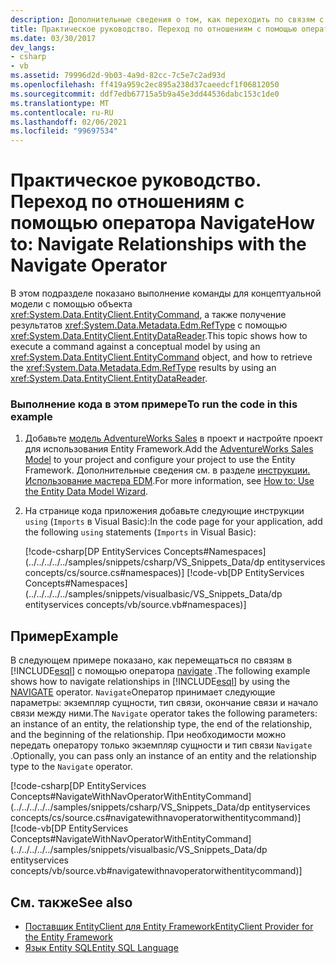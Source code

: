 ```yaml
---
description: Дополнительные сведения о том, как переходить по связям с помощью оператора Navigate.
title: Практическое руководство. Переход по отношениям с помощью оператора Navigate
ms.date: 03/30/2017
dev_langs:
- csharp
- vb
ms.assetid: 79996d2d-9b03-4a9d-82cc-7c5e7c2ad93d
ms.openlocfilehash: ff419a959c2ec895a238d37caeedcf1f06812050
ms.sourcegitcommit: ddf7edb67715a5b9a45e3dd44536dabc153c1de0
ms.translationtype: MT
ms.contentlocale: ru-RU
ms.lasthandoff: 02/06/2021
ms.locfileid: "99697534"
---
```

# <a name="how-to-navigate-relationships-with-the-navigate-operator"></a><span data-ttu-id="d80ab-103">Практическое руководство. Переход по отношениям с помощью оператора Navigate</span><span class="sxs-lookup"><span data-stu-id="d80ab-103">How to: Navigate Relationships with the Navigate Operator</span></span>

<span data-ttu-id="d80ab-104">В этом подразделе показано выполнение команды для концептуальной модели с помощью объекта <xref:System.Data.EntityClient.EntityCommand>, а также получение результатов <xref:System.Data.Metadata.Edm.RefType> с помощью <xref:System.Data.EntityClient.EntityDataReader>.</span><span class="sxs-lookup"><span data-stu-id="d80ab-104">This topic shows how to execute a command against a conceptual model by using an <xref:System.Data.EntityClient.EntityCommand> object, and how to retrieve the <xref:System.Data.Metadata.Edm.RefType> results by using an <xref:System.Data.EntityClient.EntityDataReader>.</span></span>  
  
### <a name="to-run-the-code-in-this-example"></a><span data-ttu-id="d80ab-105">Выполнение кода в этом примере</span><span class="sxs-lookup"><span data-stu-id="d80ab-105">To run the code in this example</span></span>  
  
1. <span data-ttu-id="d80ab-106">Добавьте [модель AdventureWorks Sales](https://github.com/Microsoft/sql-server-samples/releases/tag/adventureworks) в проект и настройте проект для использования Entity Framework.</span><span class="sxs-lookup"><span data-stu-id="d80ab-106">Add the [AdventureWorks Sales Model](https://github.com/Microsoft/sql-server-samples/releases/tag/adventureworks) to your project and configure your project to use the Entity Framework.</span></span> <span data-ttu-id="d80ab-107">Дополнительные сведения см. в разделе [инструкции. Использование мастера EDM](/previous-versions/dotnet/netframework-4.0/bb738677(v=vs.100)).</span><span class="sxs-lookup"><span data-stu-id="d80ab-107">For more information, see [How to: Use the Entity Data Model Wizard](/previous-versions/dotnet/netframework-4.0/bb738677(v=vs.100)).</span></span>  
  
2. <span data-ttu-id="d80ab-108">На странице кода приложения добавьте следующие инструкции `using` (`Imports` в Visual Basic):</span><span class="sxs-lookup"><span data-stu-id="d80ab-108">In the code page for your application, add the following `using` statements (`Imports` in Visual Basic):</span></span>  
  
     [!code-csharp[DP EntityServices Concepts#Namespaces](../../../../../samples/snippets/csharp/VS_Snippets_Data/dp entityservices concepts/cs/source.cs#namespaces)]
     [!code-vb[DP EntityServices Concepts#Namespaces](../../../../../samples/snippets/visualbasic/VS_Snippets_Data/dp entityservices concepts/vb/source.vb#namespaces)]  
  
## <a name="example"></a><span data-ttu-id="d80ab-109">Пример</span><span class="sxs-lookup"><span data-stu-id="d80ab-109">Example</span></span>  

 <span data-ttu-id="d80ab-110">В следующем примере показано, как перемещаться по связям в [!INCLUDE[esql](../../../../../includes/esql-md.md)] с помощью оператора [navigate](./language-reference/navigate-entity-sql.md) .</span><span class="sxs-lookup"><span data-stu-id="d80ab-110">The following example shows how to navigate relationships in [!INCLUDE[esql](../../../../../includes/esql-md.md)] by using the [NAVIGATE](./language-reference/navigate-entity-sql.md) operator.</span></span> <span data-ttu-id="d80ab-111">`Navigate`Оператор принимает следующие параметры: экземпляр сущности, тип связи, окончание связи и начало связи между ними.</span><span class="sxs-lookup"><span data-stu-id="d80ab-111">The `Navigate` operator takes the following parameters: an instance of an entity, the relationship type, the end of the relationship, and the beginning of the relationship.</span></span> <span data-ttu-id="d80ab-112">При необходимости можно передать оператору только экземпляр сущности и тип связи `Navigate` .</span><span class="sxs-lookup"><span data-stu-id="d80ab-112">Optionally, you can pass only an instance of an entity and the relationship type to the `Navigate` operator.</span></span>  
  
 [!code-csharp[DP EntityServices Concepts#NavigateWithNavOperatorWithEntityCommand](../../../../../samples/snippets/csharp/VS_Snippets_Data/dp entityservices concepts/cs/source.cs#navigatewithnavoperatorwithentitycommand)]
 [!code-vb[DP EntityServices Concepts#NavigateWithNavOperatorWithEntityCommand](../../../../../samples/snippets/visualbasic/VS_Snippets_Data/dp entityservices concepts/vb/source.vb#navigatewithnavoperatorwithentitycommand)]  
  
## <a name="see-also"></a><span data-ttu-id="d80ab-113">См. также</span><span class="sxs-lookup"><span data-stu-id="d80ab-113">See also</span></span>

- [<span data-ttu-id="d80ab-114">Поставщик EntityClient для Entity Framework</span><span class="sxs-lookup"><span data-stu-id="d80ab-114">EntityClient Provider for the Entity Framework</span></span>](entityclient-provider-for-the-entity-framework.md)
- [<span data-ttu-id="d80ab-115">Язык Entity SQL</span><span class="sxs-lookup"><span data-stu-id="d80ab-115">Entity SQL Language</span></span>](./language-reference/entity-sql-language.md)

